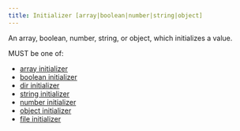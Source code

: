 ```yaml
---
title: Initializer [array|boolean|number|string|object]
---
```


An array, boolean, number, string, or object, which initializes a value.

MUST be one of:
- [array initializer](../../types/array.md#initialization)
- [boolean initializer](../../types/boolean.md#initialization)
- [dir initializer](../../types/dir.md#initialization)
- [string initializer](../../types/string.md#initialization)
- [number initializer](../../types/number.md#initialization)
- [object initializer](../../types/object.md#initialization)
- [file initializer](../../types/file.md#initialization)